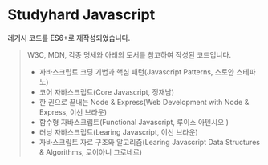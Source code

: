 # Studyhard Javascript 
레거시 코드를 ES6+로 재작성되었습니다.
> W3C, MDN, 각종 명세와 아래의 도서를 참고하여 작성된 코드입니다.
> - 자바스크립트 코딩 기법과 핵심 패턴(Javascript Patterns, 스토얀 스테파노)
> - 코어 자바스크립트(Core Javascript, 정재남)
> - 한 권으로 끝내는 Node & Express(Web Development with Node & Express, 이선 브라운)
> - 함수형 자바스크립트(Functional Javascript, 루이스 아텐시오
> )
> - 러닝 자바스크립트(Learing Javascript, 이선 브라운)
> - 자바스크립트 자료 구조와 알고리즘(Learing Javascript Data Structures & Algorithms, 로이아니 그로네르)